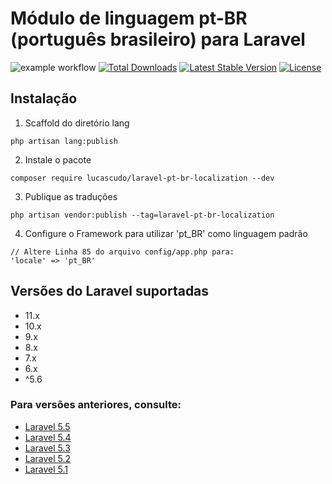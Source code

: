 # Módulo de linguagem pt-BR (português brasileiro) para Laravel

![example workflow](https://github.com/lucascudo/laravel-pt-br-localization/actions/workflows/master.yml/badge.svg) [![Total Downloads](https://poser.pugx.org/lucascudo/laravel-pt-br-localization/downloads)](https://packagist.org/packages/lucascudo/laravel-pt-br-localization) [![Latest Stable Version](https://poser.pugx.org/lucascudo/laravel-pt-br-localization/v/stable)](https://packagist.org/packages/lucascudo/laravel-pt-br-localization) [![License](https://poser.pugx.org/lucascudo/laravel-pt-br-localization/license)](https://packagist.org/packages/lucascudo/laravel-pt-br-localization)

## Instalação

1.  Scaffold do diretório lang

```shell
php artisan lang:publish
```

2.  Instale o pacote

```shell
composer require lucascudo/laravel-pt-br-localization --dev
```

3.  Publique as traduções

```shell
php artisan vendor:publish --tag=laravel-pt-br-localization
```

4.  Configure o Framework para utilizar 'pt_BR' como linguagem padrão

```
// Altere Linha 85 do arquivo config/app.php para:
'locale' => 'pt_BR'
```

## Versões do Laravel suportadas

-   11.x
-   10.x
-   9.x
-   8.x
-   7.x
-   6.x
-   ^5.6

### Para versões anteriores, consulte:

-   [Laravel 5.5](https://github.com/enniosousa/laravel-5.5-pt-BR-localization)
-   [Laravel 5.4](https://github.com/Leomhl/laravel-5.4-pt-br-localization)
-   [Laravel 5.3](https://github.com/leandroluk/laravel-5.3-pt-br-localization)
-   [Laravel 5.2](https://github.com/felipeporto/laravel-5.2-pt-br-localization)
-   [Laravel 5.1](https://github.com/bmonteirog/laravel-5.1-pt-br-localization)
